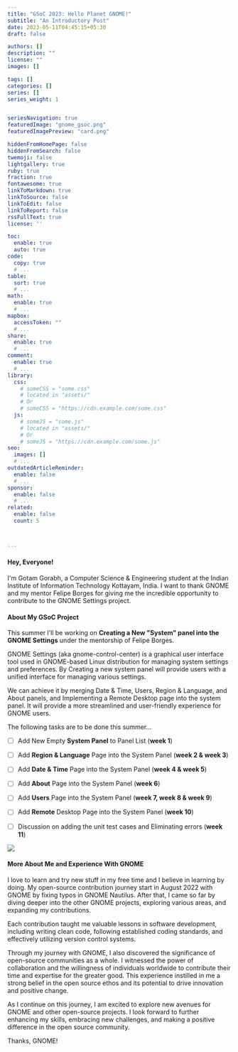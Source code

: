 ```yaml
---
title: "GSoC 2023: Hello Planet GNOME!"
subtitle: "An Introductory Post"
date: 2023-05-11T04:45:15+05:30
draft: false

authors: []
description: ""
license: ""
images: []

tags: []
categories: []
series: []
series_weight: 1


seriesNavigation: true
featuredImage: "gnome_gsoc.png"
featuredImagePreview: "card.png"

hiddenFromHomePage: false
hiddenFromSearch: false
twemoji: false
lightgallery: true
ruby: true
fraction: true
fontawesome: true
linkToMarkdown: true
linkToSource: false
linkToEdit: false
linkToReport: false
rssFullText: true
license: ''

toc:
  enable: true
  auto: true
code:
  copy: true
  # ...
table:
  sort: true
  # ...
math:
  enable: true
  # ...
mapbox:
  accessToken: ""
  # ...
share:
  enable: true
  # ...
comment:
  enable: true
  # ...
library:
  css:
    # someCSS = "some.css"
    # located in "assets/"
    # Or
    # someCSS = "https://cdn.example.com/some.css"
  js:
    # someJS = "some.js"
    # located in "assets/"
    # Or
    # someJS = "https://cdn.example.com/some.js"
seo:
  images: []
  # ...
outdatedArticleReminder:
  enable: false
  # ...
sponsor:
  enable: false
  # ...
related:
  enable: false
  count: 5



---
```


#### Hey, Everyone! 

I'm Gotam Gorabh, a Computer Science & Engineering student at the Indian Institute of Information Technology Kottayam, India.
I want to thank GNOME and my mentor Felipe Borges for giving me the incredible opportunity to contribute to the GNOME Settings project.

#### About My GSoC Project

This summer I’ll be working on <b>Creating a New "System" panel into the GNOME Settings</b> under the mentorship of Felipe Borges. 

GNOME Settings (aka gnome-control-center) is a graphical user interface tool used in
GNOME-based Linux distribution for managing system settings and preferences. By Creating a new system panel will provide users with a unified interface for managing various settings. 

We can achieve it by merging Date & Time, Users, Region & Language, and About panels, and Implementing a Remote Desktop page into the system panel. 
It will provide a more streamlined and user-friendly experience for GNOME users.

The following tasks are to be done this summer...


- [ ] Add New Empty <b>System Panel</b> to Panel List (<b>week 1</b>)
- [ ] Add <b>Region & Language</b> Page into the System Panel (<b>week 2 & week 3</b>)
- [ ] Add <b>Date & Time</b> Page into the System Panel (<b>week 4 & week 5</b>)
- [ ] Add <b>About</b> Page into the System Panel (<b>week 6</b>)
- [ ] Add <b>Users</b> Page into the System Panel (<b>week 7, week 8 & week 9</b>)
- [ ] Add <b>Remote</b> Desktop Page into the System Panel (<b>week 10</b>)
- [ ] Discussion on adding the unit test cases and Eliminating errors (<b>week 11</b>)


![](system-panel.png)


#### More About Me and Experience With GNOME

I love to learn and try new stuff in my free time and I believe in learning by doing. My open-source contribution journey start in August 2022 with GNOME by fixing typos in GNOME Nautilus.
After that, I came so far by diving deeper into the other GNOME projects, exploring various areas, and expanding my contributions.

Each contribution taught me valuable lessons in software development, including writing clean code, following established coding standards, and effectively utilizing version control systems.


Through my journey with GNOME, I also discovered the significance of open-source communities as a whole. I witnessed the power of collaboration and the willingness of individuals worldwide to contribute their time and expertise for the greater good. This experience instilled in me a strong belief in the open source ethos and its potential to drive innovation and positive change.

As I continue on this journey, I am excited to explore new avenues for GNOME and other open-source projects. I look forward to further enhancing my skills, embracing new challenges, and making a positive difference in the open source community.

Thanks, GNOME!
